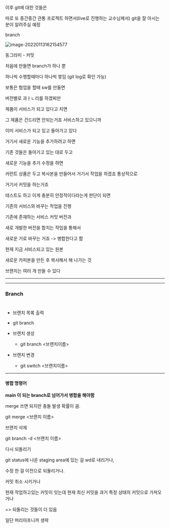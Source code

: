 이후 git에 대한 것들은

따로 또 중간중간 관통 프로젝트 하면서(live로 진행하는 교수님께서) git을 잘 아시는 분이 알려주실 예정 



branch

![image-20220113162154577](C:\Users\kim\AppData\Roaming\Typora\typora-user-images\image-20220113162154577.png)

동그라미 - 커밋

처음에 만들면 branch가 하나 뿐

하나씩 수행할때마다 하나씩 쌓임 (git log로 확인 가능)

보통은 협업을 할때 sw를 만들면

버전별로 과ㅏㄴ리를 하겠찌만

제품이 서비스가 되고 있다고 치면

그 제품은 건드리면 안되는거죠 서비스하고 있으니까

이미 서비스가 되고 있고 돌아가고 있다

거기서 새로운 기능을 추가하려고 하면

기존 것들은 돌아가고 있는 대로 두고

새로운 기능을 추가 수정을 하면

커런트 상품은 두고 복사본을 만들어서 거기서 작업을 하겠죠 통상적으로

거기서 커밋을 하는거죠 

테스트도 하고 이게 충분히 안정적이다라는게 판단이 되면

기존의 서비스와 바꾸는 작업을 진행



기존에 존재하는 서비스 커밋 버전과

새로 개발한 버전을 합치는 작업을 통해서

새로운 거로 바꾸는 거죠 -> 병합한다고 함

현재 지금 서비스되고 있는 원본 

새로운 카피본을 만든 후 복사해서 해 나가는 것



브랜치는 여러 개 만들 수 있다

---



---

### Branch

# 

-  브랜치 목록 출력
  - git branch
- 브랜치 생성
  - git branch <브랜치이름>

- 브랜치 변경
  - git switch <브랜치이름>

---

#### 병합 명령어

**main 이 되는 branch로 넘어가서 병합을 해야함**

merge 쓰면 되지만 충돌 발생 확률이 큼.

git merge <브랜치 이름>



브랜치 삭제

git branch -d <브랜치 이름>



다시 되돌리기

git status에 나온 staging area에 있는 걸 wd로 내리거나,

수정 한 걸 이전으로 되돌리거나.

커밋 취소 시키거나

현재 작업하고있는 커밋이 잇는데 현재 최신 커밋을 과거 특정 상태의 커밋으로 가져오거나

=> 되돌리는 것들이 더 있음

일단 머리아프니까 생략

